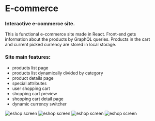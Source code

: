 # E-commerce

### Interactive e-commerce site.

This is functional e-commerce site made in React. Front-end gets information about the products by GraphQL queries. Products in the cart and current picked currency are stored in local storage. 


### Site main features:
- products list page
- products list dynamically divided by category
- product details page
- special attributes
- user shopping cart
- shopping cart preview
- shopping cart detail page
- dynamic currency switcher

![eshop screen](https://i.ibb.co/mS1bDQG/eshop1.png)
![eshop screen](https://i.ibb.co/W03yD0k/eshop2.png)
![eshop screen](https://i.ibb.co/ySjmKqN/eshop3.png)
![eshop screen](https://i.ibb.co/HF4fpp6/eshop4.png)


